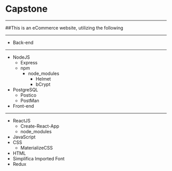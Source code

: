# Capstone
 - - - -
##This is an eCommerce website, utilizing the following
 - - - -
* Back-end
 - - - -
  * NodeJS
    * Express
    * npm
      * node_modules
        * Helmet
        * bCrypt
  * PostgreSQL
    * Postico
    * PostMan
* Front-end
 - - - -
  * ReactJS
    * Create-React-App
    * node_modules
  * JavaScript
  * CSS
    * MaterializeCSS
  * HTML
  * Simplifica Imported Font
  * Redux



